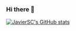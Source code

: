 ### Hi there 👋

<!--
**JavSensei/JavSensei** is a ✨ _special_ ✨ repository because its `README.md` (this file) appears on your GitHub profile.

Here are some ideas to get you started:

- 🔭 I’m currently working on ...
- 🌱 I’m currently learning ...
- 👯 I’m looking to collaborate on ...
- 🤔 I’m looking for help with ...
- 💬 Ask me about ...
- 📫 How to reach me: ...
- 😄 Pronouns: ...
- ⚡ Fun fact: ...
-->

[![JavierSC's GitHub stats](https://github-readme-stats.vercel.app/api?username=javsensei&count_private=true&show_icons=true&theme=radical&hide_border=true)](https://github.com/anuraghazra/github-readme-stats)

